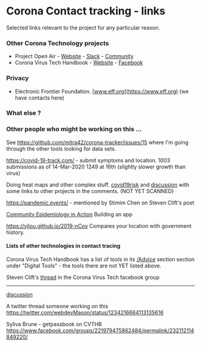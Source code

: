 # Corona Contact tracking - links

Selected links relevant to the project for any particular reason. 

### Other Corona Technology projects
- Project Open Air - [Website](https://projectopenair.org) - [Slack](https://bit.ly/2IKu5An) - [Community](https://app.jogl.io/project/121#about)
- Corona Virus Tech Handbook - [Website](https://coronavirustechhandbook.com/) - [Facebook](https://www.facebook.com/groups/221979475862484)

### Privacy
- Electronic Frontier Foundation. [www.eff.org](https://www.eff.org) (we have contacts here) 

### What else ?

### Other people who might be working on this ... 
See https://github.com/mitra42/corona-tracker/issues/15 
where I'm going through the other tools looking for data sets.

https://covid-19-track.com/ - submit symptoms and location. 
1003 submissions as of 14-Mar-2020 1249 at 16th (slightly slower growth than virus)

Doing heat maps and other complex stuff. 
[covid19risk](https://www.covid19risk.com)
and [discussion](https://forum.effectivealtruism.org/posts/8chk6DHZXctGHtNoz/covid-19-risk-assessment-app-idea-for-vetting-and-discussion)
with some links to other projects in the comments. (NOT YET SCANNED)

https://pandemic.events/ - mentioned by Stimim Chen on Steven Clift's post

[Community Epidemiology in Action](https://www.coepi.org/)
Building an app

https://yjlou.github.io/2019-nCov
Compares your location with government history. 

#### Lists of other technologies in contact tracing

Corona Virus Tech Handbook has a list of tools in its [/Advice](https://coronavirustechhandbook.com/advice) section 
section under "Digital Tools" - the tools there are not YET listed above. 

Steven Clift's [thread](https://www.facebook.com/groups/221979475862484/permalink/233581154702316/)
in the Corona Virus Tech facebook group

---

[discussion](https://forum.effectivealtruism.org/posts/8chk6DHZXctGHtNoz/covid-19-risk-assessment-app-idea-for-vetting-and-discussion)

A twitter thread someone working on this https://twitter.com/webdevMason/status/1234216664113135616


Syliva Brune - getpassbook on CVTHB https://www.facebook.com/groups/221979475862484/permalink/232112114849220/
